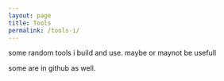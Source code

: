 ```yaml
---
layout: page
title: Tools
permalink: /tools-i/
---
```


some random tools i build and use. maybe or maynot be usefull 

 [QR Code bruteforcer]: (https://rootkit.zip/tools/qrfuzz/index.html)

 some are in github as well. 


